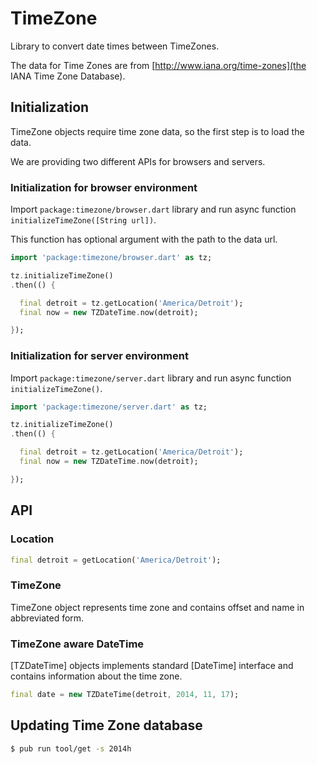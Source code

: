 # TimeZone

Library to convert date times between TimeZones.

The data for Time Zones are from [http://www.iana.org/time-zones](the
IANA Time Zone Database).

## Initialization

TimeZone objects require time zone data, so the first step is to load
the data.

We are providing two different APIs for browsers and servers.

### Initialization for browser environment

Import `package:timezone/browser.dart` library and run async function
`initializeTimeZone([String url])`.

This function has optional argument with the path to the data url.

```dart
import 'package:timezone/browser.dart' as tz;

tz.initializeTimeZone()
.then(() {

  final detroit = tz.getLocation('America/Detroit');
  final now = new TZDateTime.now(detroit);

});
```

### Initialization for server environment

Import `package:timezone/server.dart` library and run async function
`initializeTimeZone()`.

```dart
import 'package:timezone/server.dart' as tz;

tz.initializeTimeZone()
.then(() {

  final detroit = tz.getLocation('America/Detroit');
  final now = new TZDateTime.now(detroit);

});
```

## API

### Location

```dart
final detroit = getLocation('America/Detroit');
```

### TimeZone

TimeZone object represents time zone and contains offset and name in
abbreviated form.

### TimeZone aware DateTime

[TZDateTime] objects implements standard [DateTime] interface and contains
information about the time zone.

```dart
final date = new TZDateTime(detroit, 2014, 11, 17);
```

## Updating Time Zone database

```sh
$ pub run tool/get -s 2014h
```
